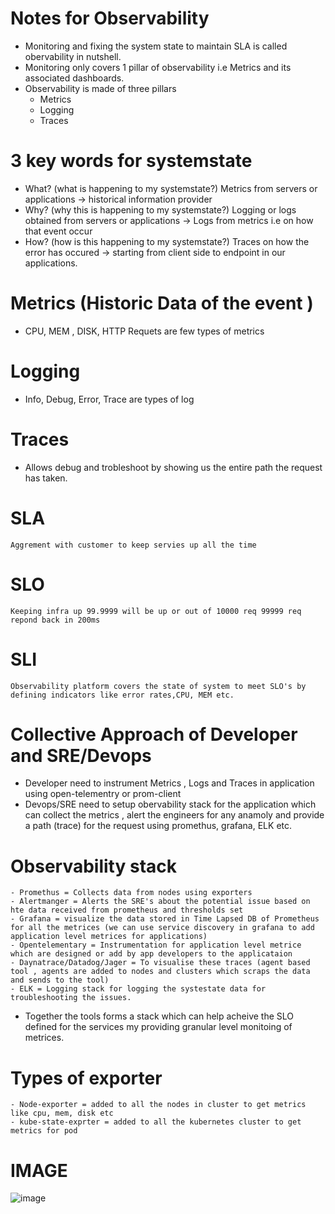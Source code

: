 # Notes for Observability

- Monitoring and fixing the system state to maintain SLA is called obervability in nutshell.
- Monitoring only covers 1 pillar of observability i.e Metrics and its associated dashboards.
- Observability is made of three pillars
  - Metrics
  - Logging
  - Traces

# 3 key words for systemstate
- What? (what is happening to my systemstate?)
    Metrics from servers or applications -> historical information provider
- Why? (why this is happening to my systemstate?)
    Logging or logs obtained from servers or applications -> Logs from metrics i.e on how that event occur
- How? (how is this happening to my systemstate?)
    Traces on how the error has occured -> starting from client side to endpoint in our applications.


# Metrics (Historic Data of the event )
- CPU, MEM , DISK, HTTP Requets are few types of metrics

# Logging
- Info, Debug, Error, Trace are types of log

# Traces
- Allows debug and trobleshoot by showing us the entire path the request has taken.

# SLA
    Aggrement with customer to keep servies up all the time
# SLO
    Keeping infra up 99.9999 will be up or out of 10000 req 99999 req repond back in 200ms
# SLI
    Observability platform covers the state of system to meet SLO's by defining indicators like error rates,CPU, MEM etc.

# Collective Approach of Developer and SRE/Devops
- Developer need to instrument Metrics , Logs and Traces in application using open-telementry or prom-client
- Devops/SRE need to setup obervability stack for the application which can collect the metrics , alert the engineers for any anamoly and provide a path (trace) for the request using promethus, grafana, ELK etc.

# Observability stack
    - Promethus = Collects data from nodes using exporters
    - Alertmanger = Alerts the SRE's about the potential issue based on hte data received from prometheus and thresholds set
    - Grafana = visualize the data stored in Time Lapsed DB of Prometheus for all the metrices (we can use service discovery in grafana to add application level metrices for applications)
    - Opentelementary = Instrumentation for application level metrice which are designed or add by app developers to the applicataion
    - Daynatrace/Datadog/Jager = To visualise these traces (agent based tool , agents are added to nodes and clusters which scraps the data and sends to the tool)
    - ELK = Logging stack for logging the systestate data for troubleshooting the issues.
- Together the tools forms a stack which can help acheive the SLO defined for the services my providing granular level monitoing of metrices.

# Types of exporter 
    - Node-exporter = added to all the nodes in cluster to get metrics like cpu, mem, disk etc
    - kube-state-exprter = added to all the kubernetes cluster to get metrics for pod

# IMAGE
![image](https://github.com/user-attachments/assets/2359f506-25cc-4281-8cf0-a0e087d97614)


